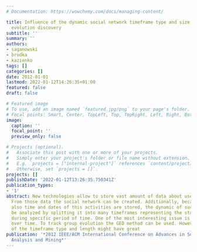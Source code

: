 ```yaml
---
# Documentation: https://wowchemy.com/docs/managing-content/

title: Influence of the dynamic social network timeframe type and size on the group
  evolution discovery
subtitle: ''
summary: ''
authors:
- saganowski
- brodka
- kazienko
tags: []
categories: []
date: 2012-01-01
lastmod: 2022-01-12T14:26:35+01:00
featured: false
draft: false

# Featured image
# To use, add an image named `featured.jpg/png` to your page's folder.
# Focal points: Smart, Center, TopLeft, Top, TopRight, Left, Right, BottomLeft, Bottom, BottomRight.
image:
  caption: ''
  focal_point: ''
  preview_only: false

# Projects (optional).
#   Associate this post with one or more of your projects.
#   Simply enter your project's folder or file name without extension.
#   E.g. `projects = ["internal-project"]` references `content/project/deep-learning/index.md`.
#   Otherwise, set `projects = []`.
projects: []
publishDate: '2022-01-12T13:26:35.750341Z'
publication_types:
- '1'
abstract: New technologies allow to store vast amount of data about users interaction.
  From those data the social network can be created. Additionally, because usually
  also time and dates of this activities are stored, the dynamic of such network can
  be analyzed by splitting it into many timeframes representing the state of the network
  during specific period of time. One of the most interesting issue is group evolution
  over time. To track group evolution the GED method can be used. However, choice
  of the timeframe type and length might have great
publication: '*2012 IEEE/ACM International Conference on Advances in Social Networks
  Analysis and Mining*'
---
```

